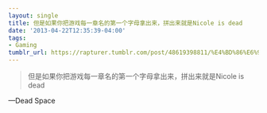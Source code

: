 ```yaml
---
layout: single
title: 但是如果你把游戏每一章名的第一个字母拿出来，拼出来就是Nicole is dead
date: '2013-04-22T12:35:39-04:00'
tags:
- Gaming
tumblr_url: https://rapturer.tumblr.com/post/48619398811/%E4%BD%86%E6%98%AF%E5%A6%82%E6%9E%9C%E4%BD%A0%E6%8A%8A%E6%B8%B8%E6%88%8F%E6%AF%8F%E4%B8%80%E7%AB%A0%E5%90%8D%E7%9A%84%E7%AC%AC%E4%B8%80%E4%B8%AA%E5%AD%97%E6%AF%8D%E6%8B%BF%E5%87%BA%E6%9D%A5%E6%8B%BC%E5%87%BA%E6%9D%A5%E5%B0%B1%E6%98%AFnicole-is-dead
---
```

> 但是如果你把游戏每一章名的第一个字母拿出来，拼出来就是Nicole is dead

—Dead Space
